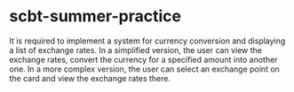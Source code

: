 # scbt-summer-practice
It is required to implement a system for currency conversion and displaying a list of exchange rates. In a simplified version, the user can view the exchange rates, convert the currency for a specified amount into another one. In a more complex version, the user can select an exchange point on the card and view the exchange rates there.
